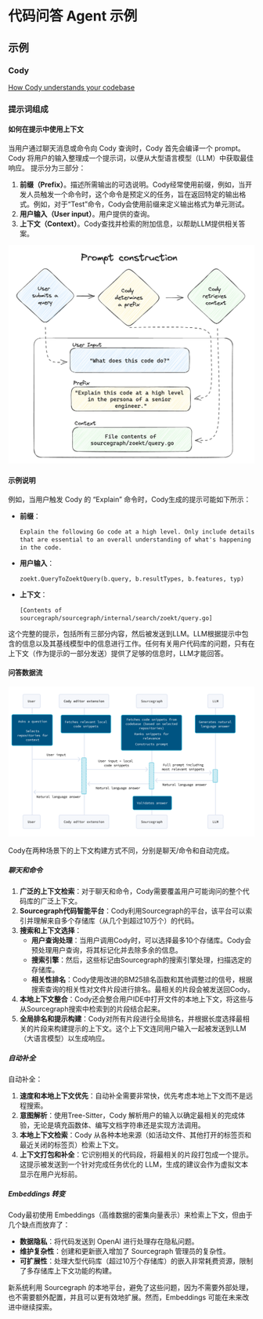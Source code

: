 # 代码问答 Agent 示例

## 示例

### Cody

[How Cody understands your codebase](https://sourcegraph.com/blog/how-cody-understands-your-codebase)

### 提示词组成

#### 如何在提示中使用上下文

当用户通过聊天消息或命令向 Cody 查询时，Cody 首先会编译一个 prompt。Cody 将用户的输入整理成一个提示词，以便从大型语言模型（LLM）中获取最佳响应。
提示分为三部分：

1. **前缀（Prefix）**。描述所需输出的可选说明。Cody经常使用前缀，例如，当开发人员触发一个命令时，这个命令是预定义的任务，旨在返回特定的输出格式。例如，对于“Test”命令，Cody会使用前缀来定义输出格式为单元测试。
2. **用户输入（User input）**。用户提供的查询。
3. **上下文（Context）**。Cody查找并检索的附加信息，以帮助LLM提供相关答案。

![Prompt Consturction](images/prompt-construction.png)

#### 示例说明

例如，当用户触发 Cody 的 “Explain” 命令时，Cody生成的提示可能如下所示：

- **前缀**：
  ```
  Explain the following Go code at a high level. Only include details that are essential to an overall understanding of what's happening in the code.
  ```

- **用户输入**：
  ```
  zoekt.QueryToZoektQuery(b.query, b.resultTypes, b.features, typ)
  ```

- **上下文**：
  ```
  [Contents of sourcegraph/sourcegraph/internal/search/zoekt/query.go]
  ```

这个完整的提示，包括所有三部分内容，然后被发送到LLM。LLM根据提示中包含的信息以及其基线模型中的信息进行工作。任何有关用户代码库的问题，只有在上下文（作为提示的一部分发送）提供了足够的信息时，LLM才能回答。

#### 问答数据流

![Cody Chat Dataflow](images/cody-chat-dataflow.png)

Cody在两种场景下的上下文构建方式不同，分别是聊天/命令和自动完成。

##### 聊天和命令

1. **广泛的上下文检索**：对于聊天和命令，Cody需要覆盖用户可能询问的整个代码库的广泛上下文。
2. **Sourcegraph代码智能平台**：Cody利用Sourcegraph的平台，该平台可以索引并理解来自多个存储库（从几个到超过10万个）的代码。
3. **搜索和上下文选择**：
    - **用户查询处理**：当用户调用Cody时，可以选择最多10个存储库。Cody会预处理用户查询，将其标记化并去除多余的信息。
    - **搜索引擎**：然后，这些标记由Sourcegraph的搜索引擎处理，扫描选定的存储库。
    - **相关性排名**：Cody使用改进的BM25排名函数和其他调整过的信号，根据搜索查询的相关性对文件片段进行排名。最相关的片段会被发送回Cody。
4. **本地上下文整合**：Cody还会整合用户IDE中打开文件的本地上下文，将这些与从Sourcegraph搜索中检索到的片段结合起来。
5. **全局排名和提示构建**：Cody对所有片段进行全局排名，并根据长度选择最相关的片段来构建提示的上下文。这个上下文连同用户输入一起被发送到LLM（大语言模型）以生成响应。

##### 自动补全
             
自动补全：

1. **速度和本地上下文优先**：自动补全需要非常快，优先考虑本地上下文而不是远程搜索。
2. **意图解析**：使用Tree-Sitter，Cody 解析用户的输入以确定最相关的完成体验，无论是填充函数体、编写文档字符串还是实现方法调用。
3. **本地上下文检索**：Cody 从各种本地来源（如活动文件、其他打开的标签页和最近关闭的标签页）检索上下文。
4. **上下文打包和补全**：它识别相关的代码段，将最相关的片段打包成一个提示。这提示被发送到一个针对完成任务优化的 LLM，生成的建议会作为虚拟文本显示在用户光标前。

##### Embeddings 转变

Cody最初使用 Embeddings（高维数据的密集向量表示）来检索上下文，但由于几个缺点而放弃了：

- **数据隐私**：将代码发送到 OpenAI 进行处理存在隐私问题。
- **维护复杂性**：创建和更新嵌入增加了 Sourcegraph 管理员的复杂性。
- **可扩展性**：处理大型代码库（超过10万个存储库）的嵌入非常耗费资源，限制了多存储库上下文功能的构建。

新系统利用 Sourcegraph 的本地平台，避免了这些问题，因为不需要外部处理，也不需要额外配置，并且可以更有效地扩展。然而，Embeddings
可能在未来改进中继续探索。
